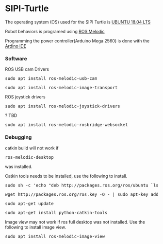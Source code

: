 # SIPI-Turtle

<p>The operating system (OS) used for the SIPI Turtle is <a href="https://www.ubuntu.com/download/desktop/thank-you?country=US&version=18.04.2&architecture=amd64">UBUNTU 18.04 LTS</a></p>

<p>Robot behaviors is programed using <a href="http://wiki.ros.org/kinetic/Installation/Ubuntu">ROS Melodic</a></p>

<p>Programming the power controller(Arduino Mega 2560) is done with the <a href="https://www.arduino.cc/en/Main/Software">Ardino IDE</a></p>

<h3>Software</h3>

<p>ROS USB cam Drivers</p>
<pre>sudo apt install ros-melodic-usb-cam</pre>

<p>  </p>
<pre>sudo apt install ros-melodic-image-transport</pre>

<p>ROS joystick drivers </p>
<pre>sudo apt install ros-melodic-joystick-drivers</pre>

<p> ? TBD </p>
<pre>sudo apt install ros-melodic-rosbridge-websocket</pre>



<h3>Debugging</h3>

<p>catkin build will not work if <pre>ros-melodic-desktop</pre> was installed.</p>
<p>Catkin tools needs to be installed, use the following to install.</p>
<pre>sudo sh -c 'echo "deb http://packages.ros.org/ros/ubuntu `lsb_release -sc` main" > /etc/apt/sources.list.d/ros-latest.list'</pre>
<pre>wget http://packages.ros.org/ros.key -O - | sudo apt-key add -</pre>
<pre>sudo apt-get update</pre>
<pre>sudo apt-get install python-catkin-tools</pre>

<p>Image view may not work if ros full desktop was not installed. Use the following to install image view.</p>
<pre>sudo apt install ros-melodic-image-view</pre>



